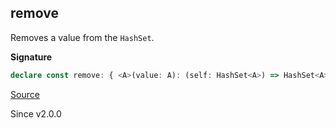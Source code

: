 ## remove

Removes a value from the `HashSet`.

**Signature**

```ts
declare const remove: { <A>(value: A): (self: HashSet<A>) => HashSet<A>; <A>(self: HashSet<A>, value: A): HashSet<A>; }
```

[Source](https://github.com/Effect-TS/effect/tree/main/packages/effect/src/HashSet.ts#L173)

Since v2.0.0